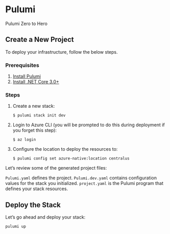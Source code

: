 # Pulumi

Pulumi Zero to Hero

## Create a New Project

To deploy your infrastructure, follow the below steps.

### Prerequisites

1. [Install Pulumi](https://www.pulumi.com/docs/get-started/install/)
2. [Install .NET Core 3.0+](https://dotnet.microsoft.com/download)

### Steps

1. Create a new stack:

    ```
    $ pulumi stack init dev
    ```

1. Login to Azure CLI (you will be prompted to do this during deployment if you forget this step):

    ```
    $ az login
    ```

1. Configure the location to deploy the resources to:

    ```
    $ pulumi config set azure-native:location centralus
    ```

Let’s review some of the generated project files:

```Pulumi.yaml``` defines the project.
```Pulumi.dev.yaml``` contains configuration values for the stack you initialized.
```project.yaml``` is the Pulumi program that defines your stack resources.

## Deploy the Stack

Let’s go ahead and deploy your stack:

```
pulumi up
```